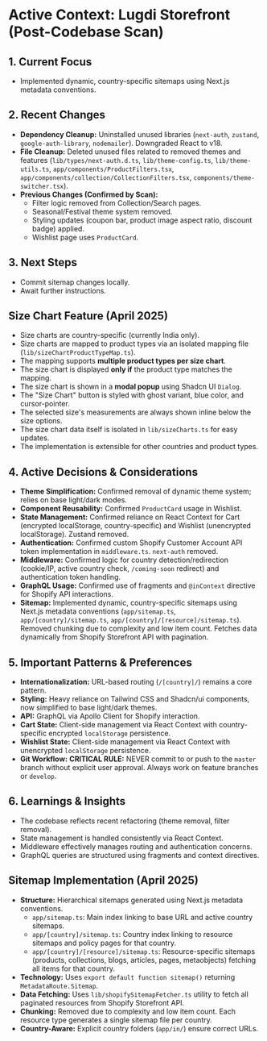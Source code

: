 # Active Context: Lugdi Storefront (Post-Codebase Scan)

## 1. Current Focus

- Implemented dynamic, country-specific sitemaps using Next.js metadata conventions.

## 2. Recent Changes

- **Dependency Cleanup:** Uninstalled unused libraries (`next-auth`, `zustand`, `google-auth-library`, `nodemailer`). Downgraded React to v18.
- **File Cleanup:** Deleted unused files related to removed themes and features (`lib/types/next-auth.d.ts`, `lib/theme-config.ts`, `lib/theme-utils.ts`, `app/components/ProductFilters.tsx`, `app/components/collection/CollectionFilters.tsx`, `components/theme-switcher.tsx`).
- **Previous Changes (Confirmed by Scan):**
  - Filter logic removed from Collection/Search pages.
  - Seasonal/Festival theme system removed.
  - Styling updates (coupon bar, product image aspect ratio, discount badge) applied.
  - Wishlist page uses `ProductCard`.

## 3. Next Steps

- Commit sitemap changes locally.
- Await further instructions.

## Size Chart Feature (April 2025)

- Size charts are country-specific (currently India only).
- Size charts are mapped to product types via an isolated mapping file (`lib/sizeChartProductTypeMap.ts`).
- The mapping supports **multiple product types per size chart**.
- The size chart is displayed **only if** the product type matches the mapping.
- The size chart is shown in a **modal popup** using Shadcn UI `Dialog`.
- The "Size Chart" button is styled with ghost variant, blue color, and cursor-pointer.
- The selected size's measurements are always shown inline below the size options.
- The size chart data itself is isolated in `lib/sizeCharts.ts` for easy updates.
- The implementation is extensible for other countries and product types.

## 4. Active Decisions & Considerations

- **Theme Simplification:** Confirmed removal of dynamic theme system; relies on base light/dark modes.
- **Component Reusability:** Confirmed `ProductCard` usage in Wishlist.
- **State Management:** Confirmed reliance on React Context for Cart (encrypted localStorage, country-specific) and Wishlist (unencrypted localStorage). Zustand removed.
- **Authentication:** Confirmed custom Shopify Customer Account API token implementation in `middleware.ts`. `next-auth` removed.
- **Middleware:** Confirmed logic for country detection/redirection (cookie/IP, active country check, `/coming-soon` redirect) and authentication token handling.
- **GraphQL Usage:** Confirmed use of fragments and `@inContext` directive for Shopify API interactions.
- **Sitemap:** Implemented dynamic, country-specific sitemaps using Next.js metadata conventions (`app/sitemap.ts`, `app/[country]/sitemap.ts`, `app/[country]/[resource]/sitemap.ts`). Removed chunking due to complexity and low item count. Fetches data dynamically from Shopify Storefront API with pagination.

## 5. Important Patterns & Preferences

- **Internationalization:** URL-based routing (`/[country]/`) remains a core pattern.
- **Styling:** Heavy reliance on Tailwind CSS and Shadcn/ui components, now simplified to base light/dark themes.
- **API:** GraphQL via Apollo Client for Shopify interaction.
- **Cart State:** Client-side management via React Context with country-specific encrypted `localStorage` persistence.
- **Wishlist State:** Client-side management via React Context with unencrypted `localStorage` persistence.
- **Git Workflow:** **CRITICAL RULE:** NEVER commit to or push to the `master` branch without explicit user approval. Always work on feature branches or `develop`.

## 6. Learnings & Insights

- The codebase reflects recent refactoring (theme removal, filter removal).
- State management is handled consistently via React Context.
- Middleware effectively manages routing and authentication concerns.
- GraphQL queries are structured using fragments and context directives.

## Sitemap Implementation (April 2025)

- **Structure:** Hierarchical sitemaps generated using Next.js metadata conventions.
  - `app/sitemap.ts`: Main index linking to base URL and active country sitemaps.
  - `app/[country]/sitemap.ts`: Country index linking to resource sitemaps and policy pages for that country.
  - `app/[country]/[resource]/sitemap.ts`: Resource-specific sitemaps (products, collections, blogs, articles, pages, metaobjects) fetching all items for that country.
- **Technology:** Uses `export default function sitemap()` returning `MetadataRoute.Sitemap`.
- **Data Fetching:** Uses `lib/shopifySitemapFetcher.ts` utility to fetch all paginated resources from Shopify Storefront API.
- **Chunking:** Removed due to complexity and low item count. Each resource type generates a single sitemap file per country.
- **Country-Aware:** Explicit country folders (`app/in/`) ensure correct URLs.
